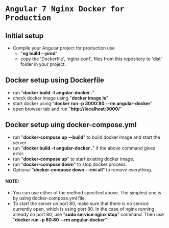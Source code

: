 # `Angular 7 Nginx Docker for Production`

## Initial setup
  * Compile your Angular project for production use
    * "<b>ng build --prod</b>"
    * copy the 'Dockerfile', 'nginx.conf', files from this repository to 'dist' folder in your project.
    
## Docker setup using Dockerfile
  * run "<b>docker build -t angular-docker .</b>"
  * check docker image using "<b>docker image ls</b>"
  * start docker using "<b>docker run -p 3000:80 --rm angular-docker</b>"
  * open browser tab and run "<b>http://localhost:3000/</b>"
  
## Docker setup uing docker-compose.yml
  * run "<b>docker-compose up --build</b>" to build docker image and start the server.
  * run "<b>docker build -t angular-docker .</b>" if the above command gives error.
  * run "<b>docker-compose up</b>" to start existing docker image.
  * run "<b>docker-compose down</b>" to stop docker process.
  * Optional "<b>docker-compose down --rmi all</b>" to remove everything.
  
#### NOTE:
  * You can use either of the method specified above. The simplest one is by using docker-compose.yml file.
  * To start the server on port 80, make sure that there is no service currently open, which is using port 80. In the case of nginx running already on port 80, use "<b>sudo service nginx stop</b>" command. Then use "<b>docker run -p 80:80 --rm angular-docker</b>"
  
    
